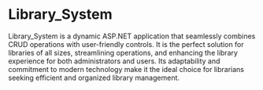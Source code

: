 # Library_System

Library_System is a dynamic ASP.NET application that seamlessly combines CRUD operations with user-friendly controls. 
It is the perfect solution for libraries of all sizes, streamlining operations, and enhancing the library experience for both administrators and users. 
Its adaptability and commitment to modern technology make it the ideal choice for librarians seeking efficient and organized library management.

